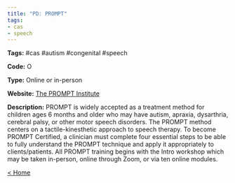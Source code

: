 ```yaml
---
title: "PD: PROMPT"
tags:
- cas
- speech
---
```


<p><b>Tags:</b> #cas #autism #congenital #speech</p>
<p><b>Code:</b> O</p>
<p><b>Type:</b> Online or in-person</p>
<p><b>Website:</b>
<a href="https://promptinstitute.com/page/Certification/">The PROMPT Institute</a></p>

<p><b>Description:</b>
PROMPT is widely accepted as a treatment method for children ages 6 months and older who may have autism, apraxia, dysarthria, cerebral palsy, or other motor speech disorders. The PROMPT method centers on a tactile-kinesthetic approach to speech therapy. To become PROMPT Certified, a clinician must complete four essential steps to be able to fully understand the PROMPT technique and apply it appropriately to clients/patients. All PROMPT training begins with the Intro workshop which may be taken in-person, online through Zoom, or via ten online modules.</p>

<p><a href="https://speechiegoodies.github.io/CPD-Vault">&lt; Home</a></p>